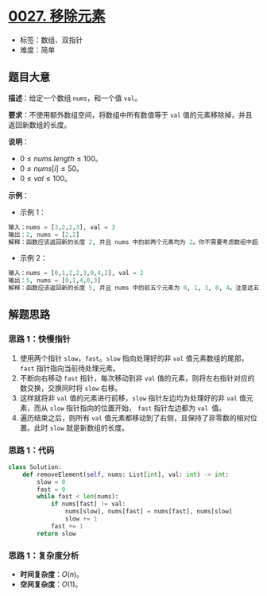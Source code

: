 # [0027. 移除元素](https://leetcode.cn/problems/remove-element/)

- 标签：数组、双指针
- 难度：简单

## 题目大意

**描述**：给定一个数组 `nums`，和一个值 `val`。

**要求**：不使用额外数组空间，将数组中所有数值等于 `val` 值的元素移除掉，并且返回新数组的长度。

**说明**：

- $0 \le nums.length \le 100$。
- $0 \le nums[i] \le 50$。
- $0 \le val \le 100$。

**示例**：

- 示例 1：

```Python
输入：nums = [3,2,2,3], val = 3
输出：2, nums = [2,2]
解释：函数应该返回新的长度 2, 并且 nums 中的前两个元素均为 2。你不需要考虑数组中超出新长度后面的元素。例如，函数返回的新长度为 2 ，而 nums = [2,2,3,3] 或 nums = [2,2,0,0]，也会被视作正确答案。
```

- 示例 2：

```Python
输入：nums = [0,1,2,2,3,0,4,2], val = 2
输出：5, nums = [0,1,4,0,3]
解释：函数应该返回新的长度 5, 并且 nums 中的前五个元素为 0, 1, 3, 0, 4。注意这五个元素可为任意顺序。你不需要考虑数组中超出新长度后面的元素。
```

## 解题思路

### 思路 1：快慢指针

1. 使用两个指针 `slow`，`fast`。`slow` 指向处理好的非 `val` 值元素数组的尾部，`fast` 指针指向当前待处理元素。
2. 不断向右移动 `fast` 指针，每次移动到非 `val` 值的元素，则将左右指针对应的数交换，交换同时将 `slow` 右移。
3. 这样就将非 `val` 值的元素进行前移，`slow` 指针左边均为处理好的非 `val` 值元素，而从 `slow` 指针指向的位置开始， `fast` 指针左边都为 `val `值。
4. 遍历结束之后，则所有 `val` 值元素都移动到了右侧，且保持了非零数的相对位置。此时 `slow` 就是新数组的长度。

### 思路 1：代码

```Python
class Solution:
    def removeElement(self, nums: List[int], val: int) -> int:
        slow = 0
        fast = 0
        while fast < len(nums):
            if nums[fast] != val:
                nums[slow], nums[fast] = nums[fast], nums[slow]
                slow += 1
            fast += 1
        return slow
```

### 思路 1：复杂度分析

- **时间复杂度**：$O(n)$。
- **空间复杂度**：$O(1)$。

